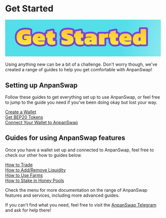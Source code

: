 # Get Started

![](img-getstart-2021-09-06-21-42-58.png)

Using anything new can be a bit of a challenge. Don't worry though, we've created a range of guides to help you get comfortable with AnpanSwap!

## Setting up AnpanSwap

Follow these guides to get everything set up to use AnpanSwap, or feel free to jump to the guide you need if you've been doing okay but lost your way.

[Create a Wallet](https://docs.anpanswap.finance/#/get-started/wallet-guide)  
[Get BEP20 Tokens](https://docs.anpanswap.finance/#/get-started/bep20-guide)  
[Connect Your Wallet to AnpanSwap](https://docs.anpanswap.finance/#/get-started/connection-guide)

## Guides for using AnpanSwap features

Once you have a wallet set up and connected to AnpanSwap, feel free to check our other how to guides below.

[How to Trade](https://docs.anpanswap.finance/#/products/anpanswap-exchange/trade-guide)  
[How to Add/Remove Liquidity](https://docs.anpanswap.finance/#/products/anpanswap-exchange/liquidity-guide)  
[How to Use Farms](https://docs.anpanswap.finance/#/products/yield-farming/how-to-use-farms)  
[How to Stake in Honey Pools](https://docs.anpanswap.finance/#/products/honey-pool/honey-pool-guide)  

Check the menu for more documentation on the range of AnpanSwap features and services, including more advanced guides.

If you can't find what you need, feel free to visit the [AnpanSwap Telegram](https://t.me/anpanswap) and ask for help there!

